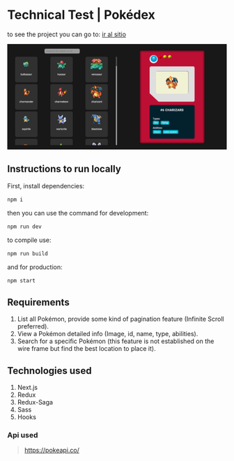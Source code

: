# Technical Test | Pokédex

to see the project you can go to:
[ir al sitio](pokedex-jhonangulo.vercel.app/)

![Main Dashboard](./mockup/design.png)

## Instructions to run locally

First, install dependencies:

```bash
npm i
```

then you can use the command for development:

```bash
npm run dev
```

to compile use:

```bash
npm run build
```

and for production: 

```bash
npm start
```

## Requirements

1. List all Pokémon, provide some kind of pagination feature (Infinite Scroll preferred).
2. View a Pokémon detailed info (Image, id, name, type, abilities).
3. Search for a specific Pokémon (this feature is not established on the wire frame but find the best location to place it).


## Technologies used

1. Next.js
2. Redux
3. Redux-Saga
4. Sass
5. Hooks


### Api used
> https://pokeapi.co/